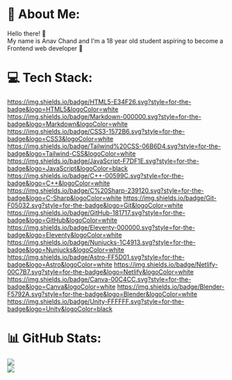 # 💫 About Me:
Hello there! 👋<br>My name is Anav Chand and I'm a 18 year old student aspiring to become a Frontend web developer 🚀 

# 💻 Tech Stack:
<!-- ![CSS3]([https://img.shields.io/badge/css3-%231572B6.svg?style=for-the-badge&logo=css3&logoColor=white](https://img.shields.io/badge/CSS3-1572B6.svg?style=for-the-badge&logo=CSS3&logoColor=white)) 
![Tailwind](https://img.shields.io/badge/Tailwind_CSS-38B2AC?style=for-the-badge&logo=tailwind-css&logoColor=white "Tailwind")
![HTML5](https://img.shields.io/badge/html5-%23E34F26.svg?style=for-the-badge&logo=html5&logoColor=white) 
![Markdown](https://img.shields.io/badge/markdown-%23000000.svg?style=for-the-badge&logo=markdown&logoColor=white) 
![JavaScript](https://img.shields.io/badge/JavaScript-F7DF1E?style=for-the-badge&logo=javascript&logoColor=black "JavaScript")
![C++](https://img.shields.io/badge/c++-%2300599C.svg?style=for-the-badge&logo=c%2B%2B&logoColor=white "C++")
![C#](https://img.shields.io/badge/c%23-%23239120.svg?style=for-the-badge&logo=c-sharp&logoColor=white "C#")
![Git](https://img.shields.io/badge/git-%23F05033.svg?style=for-the-badge&logo=git&logoColor=white "Git")
![GitHub](https://img.shields.io/badge/github-%23121011.svg?style=for-the-badge&logo=github&logoColor=white "GitHub")
![Netlify](https://img.shields.io/badge/netlify-%23000000.svg?style=for-the-badge&logo=netlify&logoColor=#00C7B7 "Netlify")
![Canva](https://img.shields.io/badge/Canva-%2300C4CC.svg?style=for-the-badge&logo=Canva&logoColor=white) 
![Blender](https://img.shields.io/badge/blender-%23F5792A.svg?style=for-the-badge&logo=blender&logoColor=white) 
![UNITY](https://img.shields.io/badge/Unity-%2320232a.svg?style=for-the-badge&logo=unity&logoColor=white)  -->

https://img.shields.io/badge/HTML5-E34F26.svg?style=for-the-badge&logo=HTML5&logoColor=white
https://img.shields.io/badge/Markdown-000000.svg?style=for-the-badge&logo=Markdown&logoColor=white
https://img.shields.io/badge/CSS3-1572B6.svg?style=for-the-badge&logo=CSS3&logoColor=white
https://img.shields.io/badge/Tailwind%20CSS-06B6D4.svg?style=for-the-badge&logo=Tailwind-CSS&logoColor=white
https://img.shields.io/badge/JavaScript-F7DF1E.svg?style=for-the-badge&logo=JavaScript&logoColor=black
https://img.shields.io/badge/C++-00599C.svg?style=for-the-badge&logo=C++&logoColor=white
https://img.shields.io/badge/C%20Sharp-239120.svg?style=for-the-badge&logo=C-Sharp&logoColor=white
https://img.shields.io/badge/Git-F05032.svg?style=for-the-badge&logo=Git&logoColor=white
https://img.shields.io/badge/GitHub-181717.svg?style=for-the-badge&logo=GitHub&logoColor=white
https://img.shields.io/badge/Eleventy-000000.svg?style=for-the-badge&logo=Eleventy&logoColor=white
https://img.shields.io/badge/Nunjucks-1C4913.svg?style=for-the-badge&logo=Nunjucks&logoColor=white
https://img.shields.io/badge/Astro-FF5D01.svg?style=for-the-badge&logo=Astro&logoColor=white
https://img.shields.io/badge/Netlify-00C7B7.svg?style=for-the-badge&logo=Netlify&logoColor=white
https://img.shields.io/badge/Canva-00C4CC.svg?style=for-the-badge&logo=Canva&logoColor=white
https://img.shields.io/badge/Blender-F5792A.svg?style=for-the-badge&logo=Blender&logoColor=white
https://img.shields.io/badge/Unity-FFFFFF.svg?style=for-the-badge&logo=Unity&logoColor=black





<!-- ![TypeScript](https://img.shields.io/badge/typescript-%23007ACC.svg?style=for-the-badge&logo=typescript&logoColor=white) -->
<!-- ![React](https://img.shields.io/badge/react-%2320232a.svg?style=for-the-badge&logo=react&logoColor=%2361DAFB)  -->
<!-- ![Bootstrap](https://img.shields.io/badge/bootstrap-%23563D7C.svg?style=for-the-badge&logo=bootstrap&logoColor=white)  -->

# 📊 GitHub Stats:
![](https://github-readme-stats.vercel.app/api?username=anav5704&theme=react&hide_border=true&include_all_commits=false&count_private=false)<br/>
![](https://github-readme-streak-stats.herokuapp.com/?user=anav5704&theme=react&hide_border=true)<br/>

<!-- [![](https://visitcount.itsvg.in/api?id=anav5704&icon=2&color=1)](https://visitcount.itsvg.in) -->

<!-- Proudly created with GPRM ( https://gprm.itsvg.in ) -->


